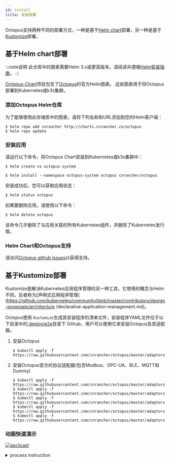 ```yaml
---
id: install
title: 安装部署
---
```


Octopus支持两种不同的部署方式，一种是基于[Helm chart](https://helm.sh/)部署，另一种是基于[Kustomize](https://github.com/kubernetes-sigs/kustomize)部署。

## 基于Helm chart部署

:::note说明
此仓库中的图表需要Helm 3.x或更高版本。请阅读并遵循[Helm安装指南](https://helm.sh/docs/intro/install/)。
:::

[Octopus-Chart](https://github.com/cnrancher/octopus-chart)项目包含了[Octopus](https://github.com/cnrancher/octopus)的官方Helm图表。 这些图表用于将Octopus部署到Kubernetes或k3s集群。


### 添加Octopus Helm仓库

为了能够使用此存储库中的图表，请将下列名称和URL添加到您的Helm客户端：

```console
$ helm repo add cnrancher http://charts.cnrancher.cn/octopus
$ helm repo update
```

### 安装应用

请运行以下命令，将Octopus Chart安装到Kubernetes或k3s集群中：
```
$ helm create ns octopus-system
```
```
$ helm install --namespace octopus-system octopus cnrancher/octopus
```

安装成功后，您可以获取应用状态：
```
$ helm status octopus
```

如果要删除应用，请使用以下命令：
```
$ helm delete octopus
```
该命令几乎删除了与应用关联的所有Kubernetes组件，并删除了Kubernetes发行版。

### Helm Chart和Octopus支持

请访问[Octopus github issues](https://github.com/cnrancher/octopus/issues/)以获得支持。

## 基于Kustomize部署

Kustomize是解决Kubernetes应用程序管理的另一种工具，它使用的概念与Helm不同，后者称为[声明式应用程序管理](https://github.com/kubernetes/community/blob/master/contributors/design-proposals/architecture /declarative-application-management.md)。

Octopus使用 `Kustomize`生成其安装程序的清单文件，安装程序YAML文件位于以下目录中的[`deploy/e2e](https://github.com/cnrancher/octopus/tree/master/deploy/e2e)目录下 Github，用户可以使用它来安装Octopus及其适配器。

1. 安装Octopus
    ```shell script
    $ kubectl apply -f https://raw.githubusercontent.com/cnrancher/octopus/master/adaptors/dummy/deploy/e2e/all_in_one.yaml
    ```

1. 安装Octopus官方的协议适配器(包含Modbus、OPC-UA、BLE、MQTT和Dummy)
    ```shell script
    $ kubectl apply -f https://raw.githubusercontent.com/cnrancher/octopus/master/adaptors/modbus/deploy/e2e/all_in_one.yaml
    $ kubectl apply -f https://raw.githubusercontent.com/cnrancher/octopus/master/adaptors/opcua/deploy/e2e/all_in_one.yaml
    $ kubectl apply -f https://raw.githubusercontent.com/cnrancher/octopus/master/adaptors/mqtt/deploy/e2e/all_in_one.yaml
    $ kubectl apply -f https://raw.githubusercontent.com/cnrancher/octopus/master/adaptors/ble/deploy/e2e/all_in_one.yaml
    $ kubectl apply -f https://raw.githubusercontent.com/cnrancher/octopus/master/adaptors/dummy/deploy/e2e/all_in_one.yaml
    ```

### 动画快速演示

[![asciicast](https://asciinema.org/a/338649.svg)](https://asciinema.org/a/338649)

<details>
  <summary>process instruction</summary>
  <code>
  
    # deploy octopus without webhook
    kubectl apply -f deploy/e2e/all_in_one.yaml
    
    # confirm the octopus deployment
    kubectl get all -n octopus-system
    kubectl get crd | grep devicelinks
    
    # deploy a devicelink
    cat adaptors/dummy/deploy/e2e/dl_specialdevice.yaml
    kubectl apply -f adaptors/dummy/deploy/e2e/dl_specialdevice.yaml
    
    # confirm the state of devicelink
    kubectl get dl living-room-fan -n default
    
    # deploy dummy adaptor and model
    kubectl apply -f adaptors/dummy/deploy/e2e/all_in_one.yaml
    
    # confirm the dummy adaptor deployment
    kubectl get daemonset octopus-adaptor-dummy-adaptor -n octopus-system
    kubectl get crd | grep dummyspecialdevice
    
    # confirm the state of devicelink
    kubectl get dl living-room-fan -n default
    
    # watch the device instance
    kubectl get dummyspecialdevice living-room-fan -n default -w
    
  </code>
</details>
